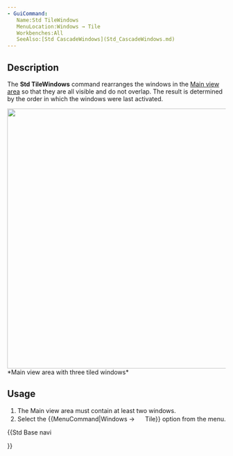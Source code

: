 ```yaml
---
- GuiCommand:
   Name:Std TileWindows
   MenuLocation:Windows → Tile
   Workbenches:All
   SeeAlso:[Std CascadeWindows](Std_CascadeWindows.md)
---
```


## Description

The **Std TileWindows** command rearranges the windows in the [Main view area](Main_view_area.md) so that they are all visible and do not overlap. The result is determined by the order in which the windows were last activated.

<img alt="" src=images/Std_TileWindows_example.png  style="width:600px;"> 
*Main view area with three tiled windows*

## Usage

1.  The Main view area must contain at least two windows.
2.  Select the {{MenuCommand|Windows → <img src="images/Std_TileWindows.svg" width=16px> Tile}} option from the menu.





{{Std Base navi

}}  
